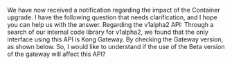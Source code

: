 We have now received a notification regarding the impact of the Container upgrade. I have the following question that needs clarification, and I hope you can help us with the answer.
Regarding the v1alpha2 API: Through a search of our internal code library for v1alpha2, we found that the only interface using this API is Kong Gateway. By checking the Gateway version, as shown below.
So, I would like to understand if the use of the Beta version of the gateway will affect this API?

